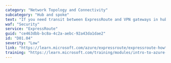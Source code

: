 ```yaml
---
category: "Network Topology and Connectivity"
subcategory: "Hub and spoke"
text: "If you need transit between ExpressRoute and VPN gateways in hub and spoke scenarios, use Azure Route Server."
waf: "Security"
service: "ExpressRoute"
guid: "ce463dbb-bc8a-4c2a-aebc-92a43da1dae2"
id: "D01.04"
severity: "Low"
link: "https://learn.microsoft.com/azure/expressroute/expressroute-howto-coexist-resource-manager#to-enable-transit-routing-between-expressroute-and-azure-vpn"
training: "https://learn.microsoft.com/training/modules/intro-to-azure-route-server/"
---
```

